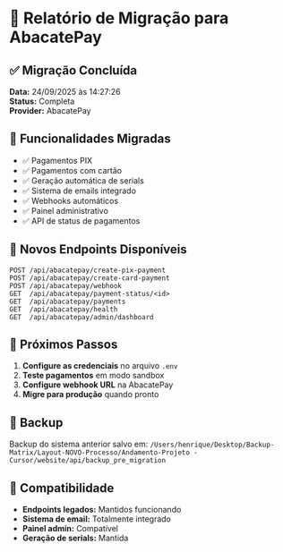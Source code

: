 # 🥑 Relatório de Migração para AbacatePay

## ✅ Migração Concluída
**Data:** 24/09/2025 às 14:27:26  
**Status:** Completa  
**Provider:** AbacatePay  

## 🚀 Funcionalidades Migradas
- ✅ Pagamentos PIX
- ✅ Pagamentos com cartão
- ✅ Geração automática de serials
- ✅ Sistema de emails integrado
- ✅ Webhooks automáticos
- ✅ Painel administrativo
- ✅ API de status de pagamentos

## 🔗 Novos Endpoints Disponíveis
```
POST /api/abacatepay/create-pix-payment
POST /api/abacatepay/create-card-payment
POST /api/abacatepay/webhook
GET  /api/abacatepay/payment-status/<id>
GET  /api/abacatepay/payments
GET  /api/abacatepay/health
GET  /api/abacatepay/admin/dashboard
```

## 🔧 Próximos Passos
1. **Configure as credenciais** no arquivo `.env`
2. **Teste pagamentos** em modo sandbox
3. **Configure webhook URL** na AbacatePay
4. **Migre para produção** quando pronto

## 💾 Backup
Backup do sistema anterior salvo em: `/Users/henrique/Desktop/Backup-Matrix/Layout-NOVO-Processo/Andamento-Projeto -Cursor/website/api/backup_pre_migration`

## 🎯 Compatibilidade
- **Endpoints legados:** Mantidos funcionando
- **Sistema de email:** Totalmente integrado
- **Painel admin:** Compatível
- **Geração de serials:** Mantida
